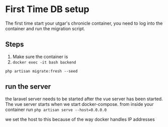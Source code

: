 # First Time DB setup 

The first time start your utgar's chronicle container, 
you need to log into the container and run the migration script. 

## Steps 
1. Make sure the container is 
2. `docker exec -it bash backend`

```
php artisan migrate:fresh --seed
```

## run the server 
the laravel server needs to be started after the vue server has been started. The vue 
server starts when we start docker-compose. from inside your container 
run `php artisan serve --host=0.0.0.0`

we set the host to this because of the way docker handles IP addresses

